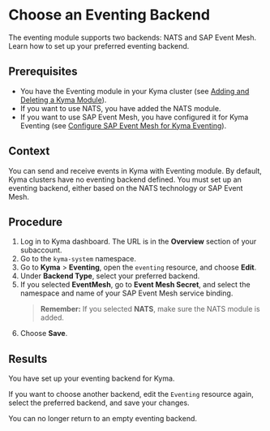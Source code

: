 # Choose an Eventing Backend

The eventing module supports two backends: NATS and SAP Event Mesh. Learn how to set up your preferred eventing backend.

## Prerequisites

- You have the Eventing module in your Kyma cluster (see [Adding and Deleting a Kyma Module](https://kyma-project.io/#/02-get-started/01-quick-install)).
- If you want to use NATS, you have added the NATS module.
- If you want to use SAP Event Mesh, you have configured it for Kyma Eventing (see [Configure SAP Event Mesh for Kyma Eventing](evnt-01-configure-event-mesh.md)).

## Context

You can send and receive events in Kyma with Eventing module. By default, Kyma clusters have no eventing backend defined. You must set up an eventing backend, either based on the NATS technology or SAP Event Mesh.

## Procedure

1. Log in to Kyma dashboard. The URL is in the **Overview** section of your subaccount.
2. Go to the `kyma-system` namespace.
3. Go to **Kyma** > **Eventing**, open the `eventing` resource, and choose **Edit**.
4. Under **Backend Type**, select your preferred backend.
5. If you selected **EventMesh**, go to **Event Mesh Secret**, and select the namespace and name of your SAP Event Mesh service binding.
   > **Remember:** If you selected **NATS**, make sure the NATS module is added.
6. Choose **Save**.

## Results

You have set up your eventing backend for Kyma.

If you want to choose another backend, edit the `Eventing` resource again, select the preferred backend, and save your changes.

You can no longer return to an empty eventing backend.